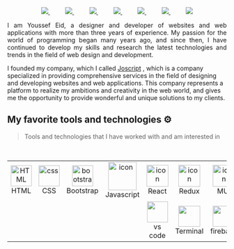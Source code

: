
<div align="center">

<a href="https://www.facebook.com/profile.php?id=100079286477497locale=ar_AR">
<img src="https://github-production-user-asset-6210df.s3.amazonaws.com/117477110/273471161-d0ec59c4-60db-4b45-a632-7c9053bdb15d.svg">
</a>
 &nbsp;&nbsp;&nbsp;&nbsp;&nbsp;&nbsp;&nbsp;&nbsp;
<a href="https://www.linkedin.com/in/yousef-eid-080b75290/">
<img src="https://github-production-user-asset-6210df.s3.amazonaws.com/117477110/273471216-e1136458-0bfa-4c9d-895f-cffd6b6fe16b.svg">
</a>
&nbsp;&nbsp;&nbsp;&nbsp;&nbsp;&nbsp;&nbsp;&nbsp;
<a href="https://wa.me/+201155975886">
<img src="https://github-production-user-asset-6210df.s3.amazonaws.com/117477110/273471272-77a117ba-f200-4d05-83d5-10b03bbbe8f4.svg">
</a>
&nbsp;&nbsp;&nbsp;&nbsp;&nbsp;&nbsp;&nbsp;&nbsp;
<a href="https://t.me/Yousef_Eid2">
<img src="https://github-production-user-asset-6210df.s3.amazonaws.com/117477110/273471299-5fec61ae-4280-4c0d-931c-4eb8f6121ee0.svg">
</a>
&nbsp;&nbsp;&nbsp;&nbsp;&nbsp;&nbsp;&nbsp;&nbsp;
<a href="mailto:yosefeid@gmail.com">
<img src="https://github-production-user-asset-6210df.s3.amazonaws.com/117477110/273471349-5eeb8566-0239-46c6-baf0-f1ddfd6273dc.svg">
</a>
&nbsp;&nbsp;&nbsp;&nbsp;&nbsp;&nbsp;&nbsp;&nbsp;
<a href="https://app.slack.com/client/T04TKKU2LBW/D04TH68S84A">
<img src="https://github-production-user-asset-6210df.s3.amazonaws.com/117477110/273471376-bfeeff6c-6547-4143-99cd-bb6082f8f9f4.svg">
</a>
&nbsp;&nbsp;&nbsp;&nbsp;&nbsp;&nbsp;&nbsp;&nbsp;
<a href="https://discordapp.com/users/1142169445754748948">
<img src="https://github-production-user-asset-6210df.s3.amazonaws.com/117477110/273471404-c91ee0f0-5949-4fa4-b8d3-9d6a6bb7ad53.svg">
</a>

</div>
<p></p>
<p align="justify">
 I am Youssef Eid, a designer and developer of websites and web applications with more than three years of experience. My passion for the world of programming began many years ago, and since then, I have continued to develop my skills and research the latest technologies and trends in the field of web design and development.

I founded my company, which I called  <a href="https://github.com/jo-script">Joscript</a> , which is a company specialized in providing comprehensive services in the field of designing and developing websites and web applications. This company represents a platform to realize my ambitions and creativity in the web world, and gives me the opportunity to provide wonderful and unique solutions to my clients.


</p>

## My favorite tools and technologies ⚙️

> Tools and technologies that I have worked with and am interested in

<table align="center">
  <tr align="center">
       <td align="center"  width="96">
        <img src="https://skillicons.dev/icons?i=html" width="48" height="48" alt="HTML" />
      <br>HTML
    </td>
    <td align="center" width="96">
        <img src="https://skillicons.dev/icons?i=css" width="48" height="48" alt="css" />
      <br>CSS
    </td>
    <td align="center"  width="96">
        <img src="https://skillicons.dev/icons?i=bootstrap" width="48" height="48" alt="bootstrap" />
      <br>Bootstrap
    </td>
    <td align="center" width="96">
        <img src="https://techstack-generator.vercel.app/js-icon.svg" alt="icon" width="65" height="65" />
      <br>Javascript
    </td>
    <td align="center" width="96">
        <img src="https://github.com/Yosef-Eid/Yosef-Eid/assets/117477110/1c639213-ff7d-4ce3-938d-d9da25a52804" alt="icon" width="50" height="50"  />
      <br>React
    </td>
    <td align="center" width="96">
        <img src="https://github.com/Yosef-Eid/Yosef-Eid/assets/117477110/e42ef55e-7eeb-4a86-9cf3-0e472580f39e" alt="icon" width="50" height="50" />
      <br>Redux
    </td>
    <td align="center" width="80">
        <img src="https://github.com/Yosef-Eid/Yosef-Eid/assets/117477110/315d0857-c03b-4cd5-9a0c-1ba43837343a" alt="icon" width="50" height="50" />
      <br>MUI
    </td>
    <td align="center" width="96">
        <img src="https://skillicons.dev/icons?i=git" width="48" height="48" alt="Git" />
      <br>Git
    </td>
       <td align="center" width="96">
        <img src="https://techstack-generator.vercel.app/github-icon.svg" width="65" height="65" alt="GitHub" />
      <br>Github
    </td>
    <td align="center" width="80">
        <img src="https://github.com/Yosef-Eid/Yosef-Eid/assets/117477110/f91653c3-70d1-4464-bb07-a4c10567fc79"  width="50" height="50" />
      <br>Figma
    </td>
   <br>
    <td align="center"  width="96">
        <img src="https://github.com/Yosef-Eid/Yosef-Eid/assets/117477110/d966ff17-0e0d-4416-a46d-5eb05c14357e" width="48" height="48" />
      <br>Notion
    </td>
  </tr>

 
   <tr align="center" width="500">
       <td align="center"  width="96"><br>
       <td align="center"  width="96"><br>
       <td align="center"  width="96"><br>
       <td align="center"  width="96"><br>
    </td>
    <td align="center" width="96">
        <img src="https://github.com/Yosef-Eid/Yosef-Eid/assets/117477110/310d4442-f1d6-4617-b9c1-ce12135bb1b5" width="48" height="48" a />
      <br>vs code
    </td>
    <td align="center"  width="96">
        <img src="https://github.com/Yosef-Eid/Yosef-Eid/assets/117477110/f45937d2-0787-4125-829c-f0361522f793" width="50" height="48"  />
      <br>Terminal
    </td>
    <td align="center" width="80">
        <img src="https://github.com/Yosef-Eid/Yosef-Eid/assets/117477110/edd9879e-fc73-4852-b08b-b7e74d85310c"  width="50" height="48" />
      <br>firebase
    </td>
       <td align="center"  width="96"><br>
       <td align="center"  width="96"><br>
       <td align="center"  width="96"><br>
       <td align="center"  width="96"><br>
    
  </tr>
  
</table>
